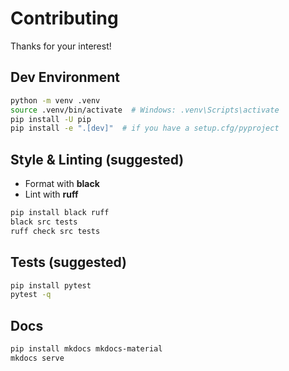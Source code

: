 # Contributing

Thanks for your interest!

## Dev Environment

```bash
python -m venv .venv
source .venv/bin/activate  # Windows: .venv\Scripts\activate
pip install -U pip
pip install -e ".[dev]"  # if you have a setup.cfg/pyproject
```

## Style & Linting (suggested)

- Format with **black**
- Lint with **ruff**

```bash
pip install black ruff
black src tests
ruff check src tests
```

## Tests (suggested)

```bash
pip install pytest
pytest -q
```

## Docs

```bash
pip install mkdocs mkdocs-material
mkdocs serve
```
